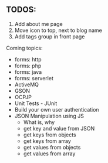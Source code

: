 TODOS:
---

1. Add about me page
2. Move icon to top, next to blog name
3. Add tags group in front page


Coming topics:
- forms: http
- forms: php
- forms: java
- forms: serverlet
- ActiveMQ
- GSON
- OCPJP
- Unit Tests - JUnit
- Build your own user authentication 
- JSON Manipulation using JS
  - What is, why
  - get key and value from JSON
  - get keys from objects
  - get keys from array
  - get values from objects
  - get values from array
